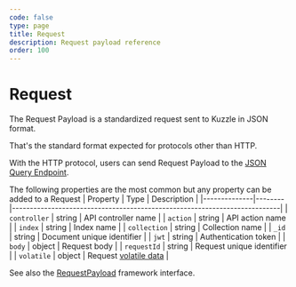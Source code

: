```yaml
---
code: false
type: page
title: Request
description: Request payload reference  
order: 100
---
```


# Request

The Request Payload is a standardized request sent to Kuzzle in JSON format.

That's the standard format expected for protocols other than HTTP.  

With the HTTP protocol, users can send Request Payload to the [JSON Query Endpoint](/core/2/guides/main-concepts/1-api#json-query-endpoint).

The following properties are the most common but any property can be added to a Request
| Property     | Type   | Description                                                               |
|--------------|--------|---------------------------------------------------------------------------|
| `controller` | string | API controller name                                                       |
| `action`     | string | API action name                                                           |
| `index`      | string | Index name                                                                |
| `collection` | string | Collection name                                                           |
| `_id`        | string | Document unique identifier                                                |
| `jwt`        | string | Authentication token                                                      |
| `body`       | object | Request body                                                              |
| `requestId`  | string | Request unique identifier                                                 |
| `volatile`   | object | Request [volatile data](/core/2/guides/main-concepts/1-api#volatile-data) |

See also the [RequestPayload](/core/2/framework/interfaces/request-payload) framework interface.